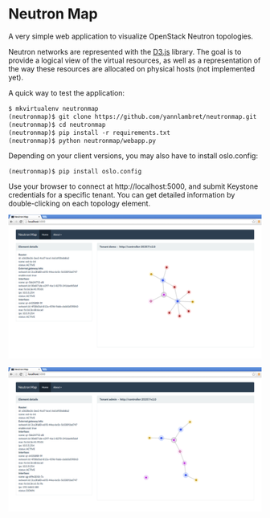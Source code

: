 Neutron Map
===========

A very simple web application to visualize OpenStack Neutron topologies.

Neutron networks are represented with the [D3.js][d3js] library. The goal is to provide a logical view of the virtual resources, as well as a representation of the way these resources are allocated on physical hosts (not implemented yet).

A quick way to test the application:

```
$ mkvirtualenv neutronmap
(neutronmap)$ git clone https://github.com/yannlambret/neutronmap.git
(neutronmap)$ cd neutronmap
(neutronmap)$ pip install -r requirements.txt
(neutronmap)$ python neutronmap/webapp.py
```

Depending on your client versions, you may also have to install oslo.config:

```
(neutronmap)$ pip install oslo.config
```

Use your browser to connect at http://localhost:5000, and submit Keystone credentials for a specific tenant. You can get detailed information by double-clicking on each topology element.

![Neutron Map screenshot](resources/demo.png?raw=true "Neutron Map")

![Neutron Map screenshot](resources/admin.png?raw=true "Neutron Map")

[d3js]: http://d3js.org/
